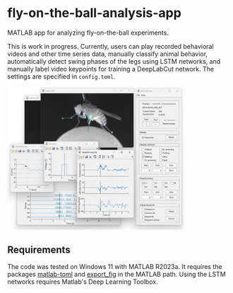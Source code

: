 # fly-on-the-ball-analysis-app
MATLAB app for analyzing fly-on-the-ball experiments.

This is work in progress. Currently, users can play recorded behavioral videos and other time series data, manually classify animal behavior, automatically detect swing phases of the legs using LSTM networks, and manually label video keypoints for training a DeepLabCut network. The settings are specified in `config.toml`.   


<img src="./image.png" alt="App overview" width="400">

## Requirements 
The code was tested on Windows 11 with MATLAB R2023a. It requires the packages [matlab-toml](https://www.mathworks.com/matlabcentral/fileexchange/67858-matlab-toml) and [export_fig](https://www.mathworks.com/matlabcentral/fileexchange/23629-export_fig) in the MATLAB path. Using the LSTM networks requires Matlab's Deep Learning Toolbox.